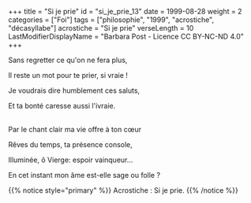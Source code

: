 +++
title = "Si je prie"
id = "si_je_prie_13"
date = 1999-08-28
weight = 2
categories = ["Foi"]
tags = ["philosophie", "1999", "acrostiche", "décasyllabe"]
acrostiche = "Si je prie"
verseLength = 10
LastModifierDisplayName = "Barbara Post - Licence CC BY-NC-ND 4.0"
+++

Sans regretter ce qu'on ne fera plus,

Il reste un mot pour te prier, si vraie !

Je voudrais dire humblement ces saluts,

Et ta bonté caresse aussi l'ivraie.

 \
Par le chant clair ma vie offre à ton cœur

Rêves du temps, ta présence console,

Illuminée, ô Vierge: espoir vainqueur...

En cet instant mon âme est-elle sage ou folle ?

{{% notice style="primary" %}}
Acrostiche : Si je prie.
{{% /notice %}}
